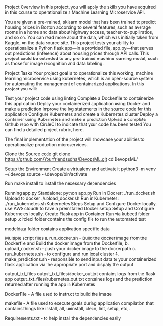 Project Overview
In this project, you will apply the skills you have acquired in this course to operationalize a Machine Learning Microservice API.

You are given a pre-trained, sklearn model that has been trained to predict housing prices in Boston according to several features, such as average rooms in a home and data about highway access, teacher-to-pupil ratios, and so on. You can read more about the data, which was initially taken from Kaggle, on the data source site. This project tests your ability to operationalize a Python flask app—in a provided file, app.py—that serves out predictions (inference) about housing prices through API calls. This project could be extended to any pre-trained machine learning model, such as those for image recognition and data labeling.

Project Tasks
Your project goal is to operationalize this working, machine learning microservice using kubernetes, which is an open-source system for automating the management of containerized applications. In this project you will:

Test your project code using linting
Complete a Dockerfile to containerize this application
Deploy your containerized application using Docker and make a prediction
Improve the log statements in the source code for this application
Configure Kubernetes and create a Kubernetes cluster
Deploy a container using Kubernetes and make a prediction
Upload a complete Github repo with CircleCI to indicate that your code has been tested
You can find a detailed project rubric, here.

The final implementation of the project will showcase your abilities to operationalize production microservices.

Clone the Source code
git clone https://github.com/Yourfriendsudha/DevopsML.git cd DevopsML/

Setup the Environment
Create a virtualenv and activate it python3 -m venv ~/.devops source ~/.devops/bin/activate

Run make install to install the necessary dependencies

Running app.py
Standalone: python app.py
Run in Docker: ./run_docker.sh
Upload to docker ./upload_docker.sh
Run in Kubernetes: ./run_kubernetes.sh
Kubernetes Steps
Setup and Configure Docker locally. use AWS cloud9 to have a preinstalled Docker setup
Setup and Configure Kubernetes locally.
Create Flask app in Container
Run via kubectl
folder setup
.circleci folder contains the config file to run the automated test

modeldata folder contains application speciific data

Multiple script files a. run_docker.sh - Build the docker image from the Dockerfile and Build the docker image from the Dockerfile; b. upload_docker.sh - push your docker image to the dockerpath c. run_kubernetes.sh - to configure and run local cluster 4. make_predictions.sh - responsible to send input data to your containerized flask application via the appropriate port and dispaly the output

output_txt_files output_txt_files/docker_out.txt contains logs from the flask app output_txt_files/kubernetes_out.txt containes logs and the prediction returned after running the app in Kubernetes

DockerFile - A file used to instruct to build the image

makefile - A file used to execute goals during application compilation that contains things like install, all, uninstall, clean, lint, setup, etc,.

Requirements.txt - to help install the dependencies easily
